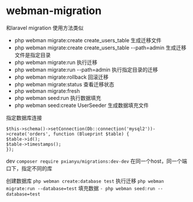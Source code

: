 # webman-migration
 和laravel migration 使用方法类似
- php webman migrate:create create_users_table 生成迁移文件
- php webman migrate:create create_users_table --path=admin 生成迁移文件是指定目录
- php webman migrate:run  执行迁移
- php webman migrate:run  --path=admin 执行指定目录的迁移
- php webman migrate:rollback 回滚迁移
- php webman migrate:status 查看迁移状态
- php webman migrate:fresh 
- php webman seed:run 执行数据填充
- php webman seed:create UserSeeder 生成数据填充文件


指定数据库连接
```
$this->schema()->setConnection(Db::connection('mysql2'))->create('orders', function (Blueprint $table) {
$table->id();
$table->timestamps();
});
```
dev 
 `composer require pxianyu/migrations:dev-dev`
 在同一个host，同一个端口下，指定不同的库
 
创建数据库
`php webman create:database test`
执行迁移
`php webman migrate:run --database=test`
填充数据
`- php webman seed:run --database=test`
